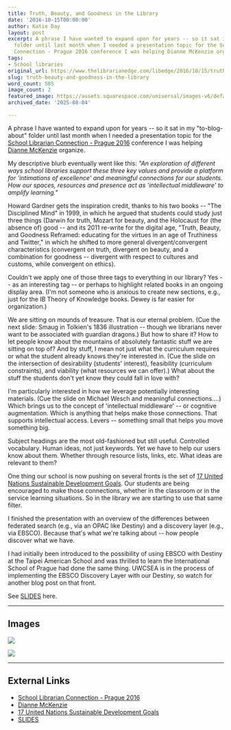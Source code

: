 ```yaml
---
title: Truth, Beauty, and Goodness in the Library
date: '2016-10-15T00:00:00'
author: Katie Day
layout: post
excerpt: A phrase I have wanted to expand upon for years -- so it sat in my "to-blog-about"
  folder until last month when I needed a presentation topic for the School Librarian
  Connection - Prague 2016 conference I was helping Dianne McKenzie organize.
tags:
- School libraries
original_url: https://www.thelibrarianedge.com/libedge/2016/10/15/truth-beauty-and-goodness-in-the-library
slug: truth-beauty-and-goodness-in-the-library
word_count: 585
image_count: 2
featured_image: https://assets.squarespace.com/universal/images-v6/default-avatar.png
archived_date: '2025-08-04'

---
```


A phrase I have wanted to expand upon for years -- so it sat in my "to-blog-about" folder until last month when I needed a presentation topic for the [School Librarian Connection - Prague 2016](http://www.schoollibrarianconnection.com/prague-2016.html) conference I was helping [Dianne McKenzie](http://librarygrits.blogspot.sg/) organize.

My descriptive blurb eventually went like this:  _"An exploration of different ways school libraries support these three key values and provide a platform for 'intimations of excellence' and meaningful connections for our students. How our spaces, resources and presence act as 'intellectual middleware' to amplify learning."_

Howard Gardner gets the inspiration credit, thanks to his two books -- "The Disciplined Mind" in 1999, in which he argued that students could study just three things \(Darwin for truth, Mozart for beauty, and the Holocaust for \(the absence of\) good -- and its 2011 re-write for the digital age, "Truth, Beauty, and Goodness Reframed: educating for the virtues in an age of Truthiness and Twitter," in which he shifted to more general divergent/convergent characteristics \(convergent on truth, divergent on beauty, and a combination for goodness -- divergent with respect to cultures and customs, while convergent on ethics\).

Couldn't we apply one of those three tags to everything in our library? Yes -- as an interesting tag -- or perhaps to highlight related books in an ongoing display area. \(I'm not someone who is anxious to create new sections, e.g., just for the IB Theory of Knowledge books. Dewey is far easier for organization.\)

We are sitting on mounds of treasure. That is our eternal problem. \(Cue the next slide: Smaug in Tolkien's 1836 illustration -- though we librarians never want to be associated with guardian dragons.\) But how to share it? How to let people know about the mountains of absolutely fantastic stuff we are sitting on top of? And by stuff, I mean not just what the curriculum requires or what the student already knows they're interested in. \(Cue the slide on the intersection of desirability \(students' interest\), feasibility \(curriculum constraints\), and viability \(what resources we can offer\).\) What about the stuff the students don't yet know they could fall in love with?

I'm particularly interested in how we leverage potentially interesting materials. \(Cue the slide on Michael Wesch and meaningful connections....\) Which brings us to the concept of 'intellectual middleware' -- or cognitive augmentation. Which is anything that helps make those connections. That supports intellectual access. Levers -- something small that helps you move something big.

Subject headings are the most old-fashioned but still useful. Controlled vocabulary. Human ideas, not just keywords. Yet we have to help our users know about them. Whether through resource lists, links, etc. What ideas are relevant to them?

One thing our school is now pushing on several fronts is the set of [17 United Nations Sustainable Development Goals](http://www.un.org/sustainabledevelopment/sustainable-development-goals/). Our students are being encouraged to make those connections, whether in the classroom or in the service learning situations. So in the library we are starting to use that same filter.

I finished the presentation with an overview of the differences between federated search \(e.g., via an OPAC like Destiny\) and a discovery layer \(e.g., via EBSCO\). Because that's what we're talking about -- how people discover what we have.

I had initially been introduced to the possibility of using EBSCO with Destiny at the Taipei American School and was thrilled to learn the International School of Prague had done the same thing. UWCSEA is in the process of implementing the EBSCO Discovery Layer with our Destiny, so watch for another blog post on that front.

See [SLIDES](https://docs.google.com/presentation/d/1C2fxolSHgrVsxhAMvKbwtMOpCKLFk1Qa2a2XFmGftIg/edit?usp=sharing) here.

---

## Images

![](https://assets.squarespace.com/universal/images-v6/default-avatar.png)

![](https://assets.squarespace.com/universal/images-v6/default-avatar.png)



---

## External Links

- [School Librarian Connection - Prague 2016](http://www.schoollibrarianconnection.com/prague-2016.html)
- [Dianne McKenzie](http://librarygrits.blogspot.sg/)
- [17 United Nations Sustainable Development Goals](http://www.un.org/sustainabledevelopment/sustainable-development-goals/)
- [SLIDES](https://docs.google.com/presentation/d/1C2fxolSHgrVsxhAMvKbwtMOpCKLFk1Qa2a2XFmGftIg/edit?usp=sharing)
